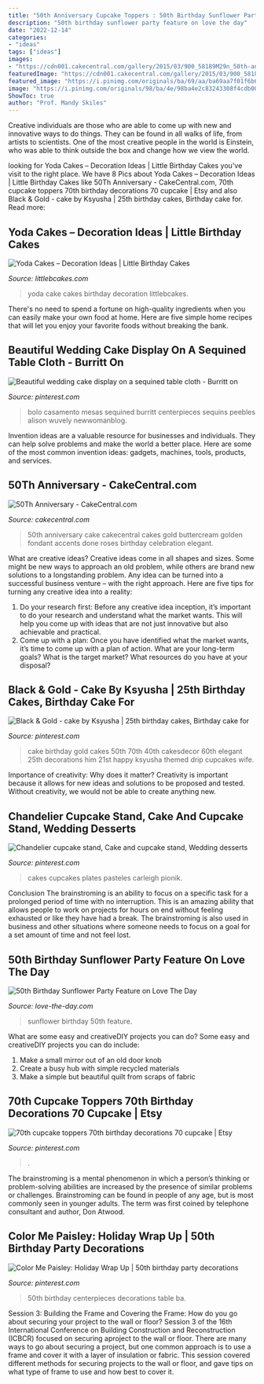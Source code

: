 ```yaml
---
title: "50th Anniversary Cupcake Toppers : 50th Birthday Sunflower Party Feature On Love The Day"
description: "50th birthday sunflower party feature on love the day"
date: "2022-12-14"
categories:
- "ideas"
tags: ["ideas"]
images:
- "https://cdn001.cakecentral.com/gallery/2015/03/900_58189M29n_50th-anniversary.jpg"
featuredImage: "https://cdn001.cakecentral.com/gallery/2015/03/900_58189M29n_50th-anniversary.jpg"
featured_image: "https://i.pinimg.com/originals/ba/69/aa/ba69aa7f01f6b64d3c43c244e7178b76.jpg"
image: "https://i.pinimg.com/originals/98/ba/4e/98ba4e2c83243308f4cdb00b89863439.jpg"
ShowToc: true
author: "Prof. Mandy Skiles"
---
```



Creative individuals are those who are able to come up with new and innovative ways to do things. They can be found in all walks of life, from artists to scientists. One of the most creative people in the world is Einstein, who was able to think outside the box and change how we view the world.

	

		
looking for Yoda Cakes – Decoration Ideas | Little Birthday Cakes you've visit to the right place. We have 8 Pics about Yoda Cakes – Decoration Ideas | Little Birthday Cakes like 50Th Anniversary - CakeCentral.com, 70th cupcake toppers 70th birthday decorations 70 cupcake | Etsy and also Black &amp; Gold - cake by Ksyusha | 25th birthday cakes, Birthday cake for. Read more:
		
    
## Yoda Cakes – Decoration Ideas | Little Birthday Cakes

<img loading=lazy src="http://www.littlebcakes.com/wp-content/uploads/2014/01/Yoda-Cake-887x1024.jpg" onerror="this.onerror=null;this.src='https://tse3.mm.bing.net/th?id=OIP.t3dpEQy3wm74b_n_vIICyAHaIj&amp;pid=15.1';" alt="Yoda Cakes – Decoration Ideas | Little Birthday Cakes">

_Source: littlebcakes.com_

>yoda cake cakes birthday decoration littlebcakes. 

	

There's no need to spend a fortune on high-quality ingredients when you can easily make your own food at home. Here are five simple home recipes that will let you enjoy your favorite foods without breaking the bank.

    
## Beautiful Wedding Cake Display On A Sequined Table Cloth - Burritt On

<img loading=lazy src="https://i.pinimg.com/originals/ba/69/aa/ba69aa7f01f6b64d3c43c244e7178b76.jpg" onerror="this.onerror=null;this.src='https://tse3.mm.bing.net/th?id=OIP.06S-jU-bWKpGtD1KOvg5MQHaLG&amp;pid=15.1';" alt="Beautiful wedding cake display on a sequined table cloth - Burritt on">

_Source: pinterest.com_

>bolo casamento mesas sequined burritt centerpieces sequins peebles alison wuvely newwomanblog. 

	

Invention ideas are a valuable resource for businesses and individuals. They can help solve problems and make the world a better place. Here are some of the most common invention ideas: gadgets, machines, tools, products, and services.

    
## 50Th Anniversary - CakeCentral.com

<img loading=lazy src="https://cdn001.cakecentral.com/gallery/2015/03/900_58189M29n_50th-anniversary.jpg" onerror="this.onerror=null;this.src='https://tse1.mm.bing.net/th?id=OIP.LI8z0bTiDgWk9ayQ7vO12QHaLQ&amp;pid=15.1';" alt="50Th Anniversary - CakeCentral.com">

_Source: cakecentral.com_

>50th anniversary cake cakecentral cakes gold buttercream golden fondant accents done roses birthday celebration elegant. 

	

What are creative ideas?
Creative ideas come in all shapes and sizes. Some might be new ways to approach an old problem, while others are brand new solutions to a longstanding problem. Any idea can be turned into a successful business venture – with the right approach. Here are five tips for turning any creative idea into a reality: 
1. Do your research first: Before any creative idea inception, it’s important to do your research and understand what the market wants. This will help you come up with ideas that are not just innovative but also achievable and practical. 
2. Come up with a plan: Once you have identified what the market wants, it’s time to come up with a plan of action. What are your long-term goals? What is the target market? What resources do you have at your disposal?

    
## Black &amp; Gold - Cake By Ksyusha | 25th Birthday Cakes, Birthday Cake For

<img loading=lazy src="https://i.pinimg.com/736x/4f/2e/38/4f2e38e171958133590f3ac3d82c3791.jpg" onerror="this.onerror=null;this.src='https://tse4.mm.bing.net/th?id=OIP.RRqWhjXwN_qc4n0JmLsmiAHaJ4&amp;pid=15.1';" alt="Black &amp; Gold - cake by Ksyusha | 25th birthday cakes, Birthday cake for">

_Source: pinterest.com_

>cake birthday gold cakes 50th 70th 40th cakesdecor 60th elegant 25th decorations him 21st happy ksyusha themed drip cupcakes wife. 

	

Importance of creativity: Why does it matter?
Creativity is important because it allows for new ideas and solutions to be proposed and tested. Without creativity, we would not be able to create anything new.

    
## Chandelier Cupcake Stand, Cake And Cupcake Stand, Wedding Desserts

<img loading=lazy src="https://i.pinimg.com/originals/20/71/a7/2071a7408ac26a577c816b89e3c19131.jpg" onerror="this.onerror=null;this.src='https://tse2.mm.bing.net/th?id=OIP.st-cJO8dQoPaxje89WFQQAHaJ3&amp;pid=15.1';" alt="Chandelier cupcake stand, Cake and cupcake stand, Wedding desserts">

_Source: pinterest.com_

>cakes cupcakes plates pasteles carleigh pionik. 

	

Conclusion
The brainstroming is an ability to focus on a specific task for a prolonged period of time with no interruption. This is an amazing ability that allows people to work on projects for hours on end without feeling exhausted or like they have had a break. The brainstroming is also used in business and other situations where someone needs to focus on a goal for a set amount of time and not feel lost.

    
## 50th Birthday Sunflower Party Feature On Love The Day

<img loading=lazy src="https://love-the-day.com/wp-content/uploads/2013/04/SunflowerParty3.jpg" onerror="this.onerror=null;this.src='https://tse2.mm.bing.net/th?id=OIP.-LHmkNw3XtnyebG4kxmmhQHaKf&amp;pid=15.1';" alt="50th Birthday Sunflower Party Feature on Love The Day">

_Source: love-the-day.com_

>sunflower birthday 50th feature. 

	

What are some easy and creativeDIY projects you can do?
Some easy and creativeDIY projects you can do include:
1. Make a small mirror out of an old door knob
2. Create a busy hub with simple recycled materials
3. Make a simple but beautiful quilt from scraps of fabric

    
## 70th Cupcake Toppers 70th Birthday Decorations 70 Cupcake | Etsy

<img loading=lazy src="https://i.pinimg.com/736x/55/ec/16/55ec16b59b933a449eab115d6db019a8.jpg" onerror="this.onerror=null;this.src='https://tse3.mm.bing.net/th?id=OIP.i7nI8HWLUneC44jAmOsZpQHaFS&amp;pid=15.1';" alt="70th cupcake toppers 70th birthday decorations 70 cupcake | Etsy">

_Source: pinterest.com_

>. 

	

The brainstroming is a mental phenomenon in which a person’s thinking or problem-solving abilities are increased by the presence of similar problems or challenges. Brainstroming can be found in people of any age, but is most commonly seen in younger adults. The term was first coined by telephone consultant and author, Don Atwood.

    
## Color Me Paisley: Holiday Wrap Up | 50th Birthday Party Decorations

<img loading=lazy src="https://i.pinimg.com/originals/98/ba/4e/98ba4e2c83243308f4cdb00b89863439.jpg" onerror="this.onerror=null;this.src='https://tse2.mm.bing.net/th?id=OIP.H_eTO5hsX9gbLuBvnXykZwHaLH&amp;pid=15.1';" alt="Color Me Paisley: Holiday Wrap Up | 50th birthday party decorations">

_Source: pinterest.com_

>50th birthday centerpieces decorations table ba. 

	

Session 3: Building the Frame and Covering the Frame: How do you go about securing your project to the wall or floor?
Session 3 of the 16th International Conference on Building Construction and Reconstruction (ICBCR) focused on securing aproject to the wall or floor. There are many ways to go about securing a project, but one common approach is to use a frame and cover it with a layer of insulation or fabric. This session covered different methods for securing projects to the wall or floor, and gave tips on what type of frame to use and how best to cover it.

